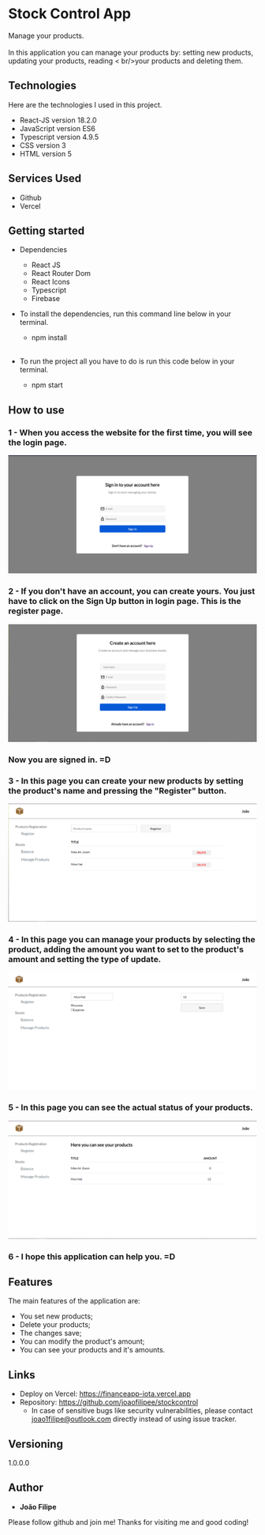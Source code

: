 

# Stock Control App
Manage your products. 
<br /> <br />
In this application you can manage your products by: setting new products, updating your products, reading < br/>your products and deleting them.


## Technologies

Here are the technologies I used in this project.

* React-JS version  18.2.0
* JavaScript version ES6
* Typescript version 4.9.5
* CSS version 3
* HTML version 5

## Services Used

* Github
* Vercel

## Getting started

* Dependencies
  - React JS
  - React Router Dom
  - React Icons
  - Typescript
  - Firebase

* To install the dependencies, run this command line below in your terminal.
  - npm install
  <br />
* To run the project all you have to do is run this code below in your terminal.
  - npm start

## How to use

### 1 - When you access the website for the first time, you will see the login page.

![Login Page](https://github.com/joaofilipee/stockcontrol/blob/main/public/readme/loginpage.png)

### 2 - If you don't have an account, you can create yours. You just have to click on the Sign Up button in login page. This is the register page.

![Register Page](https://github.com/joaofilipee/stockcontrol/blob/main/public/readme/registerpage.png)

### Now you are signed in. =D

### 3 - In this page you can create your new products by setting the product's name and pressing the "Register" button.

![Register Products Page](https://github.com/joaofilipee/stockcontrol/blob/main/public/readme/registerproductspage.png)

### 4 - In this page you can manage your products by selecting the product, adding the amount you want to set to the product's amount and setting the type of update.

![Manage Products](https://github.com/joaofilipee/stockcontrol/blob/main/public/readme/manageproductspage.png)

### 5 - In this page you can see the actual status of your products.

![Balance Page](https://github.com/joaofilipee/stockcontrol/blob/main/public/readme/balancepage.png)

### 6 - I hope this application can help you. =D

## Features

The main features of the application are:
 - You set new products;
 - Delete your products;
 - The changes save;
 - You can modify the product's amount;
 - You can see your products and it's amounts.

## Links
  - Deploy on Vercel: https://financeapp-iota.vercel.app
  - Repository: https://github.com/joaofilipee/stockcontrol
    - In case of sensitive bugs like security vulnerabilities, please contact
      joao1filipe@outlook.com directly instead of using issue tracker.

  ## Versioning

  1.0.0.0


  ## Author

  * **João Filipe** 

  Please follow github and join me!
  Thanks for visiting me and good coding!
